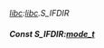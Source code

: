 _[libc](../../modules/libc/libc-module.md):[libc](../../modules/libc/libc-module.md).S\_IFDIR_
##### Const S\_IFDIR:[mode_t](../../modules/libc/libc-mode_t.md)
